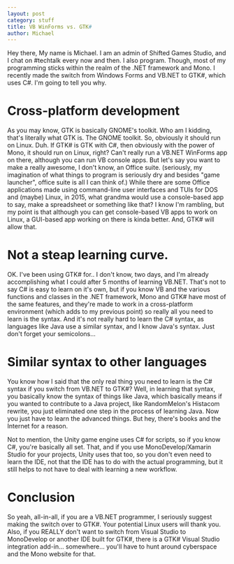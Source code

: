 ```yaml
---
layout: post
category: stuff
title: VB WinForms vs. GTK#
author: Michael
---
```

Hey there, My name is Michael. I am an admin of Shifted Games Studio, and I chat on #techtalk every now and then. I also program. Though, most of my programming sticks within the realm of the .NET framework and Mono. I recently made the switch from Windows Forms and VB.NET to GTK#, which uses C#. I'm going to tell you why.

# Cross-platform development

As you may know, GTK is basically GNOME's toolkit. Who am I kidding, that's literally what GTK is. The GNOME toolkit. So, obviously it should run on Linux. Duh. If GTK# is GTK with C#, then obviously with the power of Mono, it should run on Linux, right? Can't really run a VB.NET WinForms app on there, although you can run VB console apps. But let's say you want to make a really awesome, I don't know, an Office suite. (seriously, my imagination of what things to program is seriously dry and besides "game launcher", office suite is all I can think of.) While there are some Office applications made using command-line user interfaces and TUIs for DOS and (maybe) Linux, in 2015, what grandma would use a console-based app to say, make a spreadsheet or something like that? I know I'm rambling, but my point is that although you can get console-based VB apps to work on Linux, a GUI-based app working on there is kinda better. And, GTK# will allow that.

# Not a steap learning curve.

OK. I've been using GTK# for.. I don't know, two days, and I'm already accomplishing what I could after 5 months of learning VB.NET. That's not to say C# is easy to learn on it's own, but if you know VB and the various functions and classes in the .NET framework, Mono and GTK# have most of the same features, and they're made to work in a cross-platform environment (which adds to my previous point) so really all you need to learn is the syntax. And it's not really hard to learn the C# syntax, as languages like Java use a similar syntax, and I know Java's syntax. Just don't forget your semicolons...

# Similar syntax to other languages

You know how I said that the only real thing you need to learn is the C# syntax if you switch from VB.NET to GTK#? Well, in learning that syntax, you basically know the syntax of things like Java, which basically means if you wanted to contribute to a Java project, like RandomMelon's Histacom rewrite, you just eliminated one step in the process of learning Java. Now you just have to learn the advanced things. But hey, there's books and the Internet for a reason.

Not to mention, the Unity game engine uses C# for scripts, so if you know C#, you're basically all set. That, and if you use MonoDevelop/Xamarin Studio for your projects, Unity uses that too, so you don't even need to learn the IDE, not that the IDE has to do with the actual programming, but it still helps to not have to deal with learning a new workflow.

# Conclusion

So yeah, all-in-all, if you are a VB.NET programmer, I seriously suggest making the switch over to GTK#. Your potential Linux users will thank you. Also, if you REALLY don't want to switch from Visual Studio to MonoDevelop or another IDE built for GTK#, there is a GTK# Visual Studio integration add-in... somewhere... you'll have to hunt around cyberspace and the Mono website for that.
